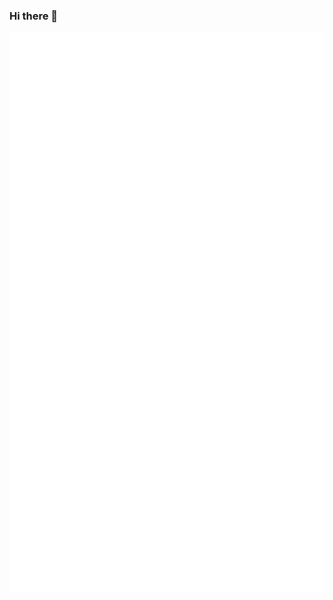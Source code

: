 ### Hi there 👋

![Metrics](https://github.com/racarlos/racarlos/blob/master/github-metrics.svg)




